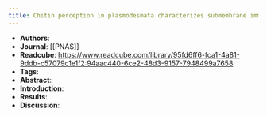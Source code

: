 ```yaml
---
title: Chitin perception in plasmodesmata characterizes submembrane immune-signaling specificity in plants
---
```


- **Authors**:
- **Journal**: [[PNAS]]
- **Readcube**: https://www.readcube.com/library/95fd6ff6-fca1-4a81-9ddb-c57079c1e1f2:94aac440-6ce2-48d3-9157-7948499a7658
- **Tags**:
- **Abstract**:
- **Introduction**:
- **Results**:
- **Discussion**: